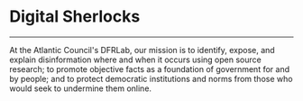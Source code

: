 # Digital Sherlocks

---

<p>
	At the Atlantic Council's DFRLab, our mission is to identify, expose, and explain disinformation where and when it occurs using open source research; to promote objective facts as a foundation of government for and by people; and to protect democratic institutions and norms from those who would seek to undermine them online.
</p>
